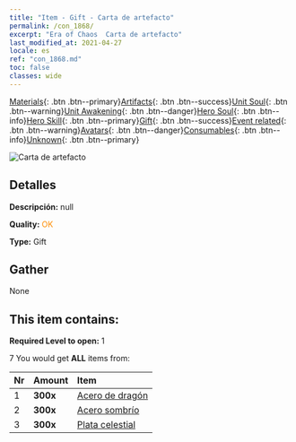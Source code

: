 ```yaml
---
title: "Item - Gift - Carta de artefacto"
permalink: /con_1868/
excerpt: "Era of Chaos  Carta de artefacto"
last_modified_at: 2021-04-27
locale: es
ref: "con_1868.md"
toc: false
classes: wide
---
```

 [Materials](/ItemsES/){: .btn .btn--primary}[Artifacts](/ItemsES/Artifacts/){: .btn .btn--success}[Unit Soul](/ItemsES/UnitSoul/){: .btn .btn--warning}[Unit Awakening](/ItemsES/UnitAwakening/){: .btn .btn--danger}[Hero Soul](/ItemsES/HeroSoul/){: .btn .btn--info}[Hero Skill](/ItemsES/HeroSkill/){: .btn .btn--primary}[Gift](/ItemsES/Gift/){: .btn .btn--success}[Event related](/ItemsES/Events/){: .btn .btn--warning}[Avatars](/ItemsES/Avatars/){: .btn .btn--danger}[Consumables](/ItemsES/Consumables/){: .btn .btn--info}[Unknown](/ItemsES/Unknown/){: .btn .btn--primary}

 ![Carta de artefacto](/images/t/i_907318.png)

## Detalles
 **Descripción:** null

 **Quality:** <span style="color: #FF8C00">OK</span>

 **Type:** Gift

## Gather

  None

## This item contains:

 **Required Level to open:** 1

 7 You would get **ALL** items  from:

  | Nr | Amount |     Item    |
  |:---|:-------|:------------|
  | 1 |  **300x** | [Acero de dragón](/ItemsES/con_880/) |  | 
  | 2 |  **300x** | [Acero sombrío](/ItemsES/con_881/) |  | 
  | 3 |  **300x** | [Plata celestial](/ItemsES/con_882/) |  | 
